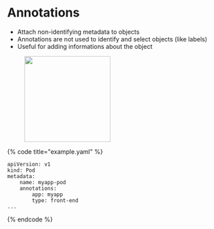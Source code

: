 # Annotations

* Attach non-identifying metadata to objects
* Annotations are not used to identify and select objects (like labels)
* Useful for adding informations about the object

<div align="left"><figure><img src="../../../../../.gitbook/assets/annotations.png" alt="" width="199"><figcaption></figcaption></figure></div>

{% code title="example.yaml" %}
```
apiVersion: v1
kind: Pod
metadata:
    name: myapp-pod
    annotations:
        app: myapp
        type: front-end
...
```
{% endcode %}
